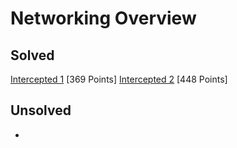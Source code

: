 # Networking Overview

## Solved
[Intercepted 1](Intercepted_1.md) [369 Points]
[Intercepted 2](Intercepted_2.md) [448 Points]

## Unsolved
-

